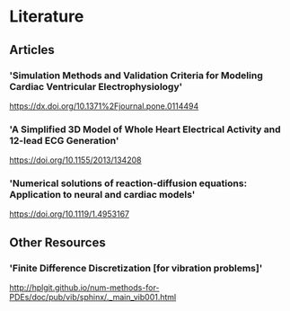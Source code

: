 # Literature

## Articles
### 'Simulation Methods and Validation Criteria for Modeling Cardiac Ventricular Electrophysiology'
https://dx.doi.org/10.1371%2Fjournal.pone.0114494


### 'A Simplified 3D Model of Whole Heart Electrical Activity and 12-lead ECG Generation'
https://doi.org/10.1155/2013/134208


### 'Numerical solutions of reaction-diffusion equations: Application to neural and cardiac models'
https://doi.org/10.1119/1.4953167


## Other Resources

### 'Finite Difference Discretization [for vibration problems]'
http://hplgit.github.io/num-methods-for-PDEs/doc/pub/vib/sphinx/._main_vib001.html

